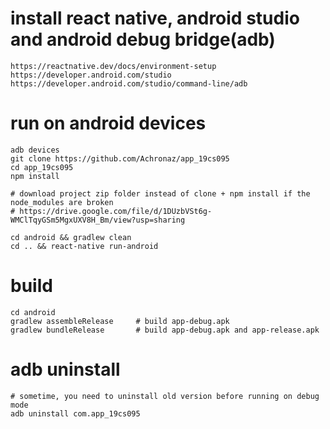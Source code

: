 # install react native, android studio and android debug bridge(adb)
```
https://reactnative.dev/docs/environment-setup
https://developer.android.com/studio
https://developer.android.com/studio/command-line/adb
```
# run on android devices
```
adb devices
git clone https://github.com/Achronaz/app_19cs095
cd app_19cs095
npm install

# download project zip folder instead of clone + npm install if the node_modules are broken
# https://drive.google.com/file/d/1DUzbVSt6g-WMClTqyGSm5MgxUXV8H_Bm/view?usp=sharing

cd android && gradlew clean
cd .. && react-native run-android
```
# build
```
cd android
gradlew assembleRelease     # build app-debug.apk
gradlew bundleRelease       # build app-debug.apk and app-release.apk
```
# adb uninstall
```
# sometime, you need to uninstall old version before running on debug mode
adb uninstall com.app_19cs095
```
